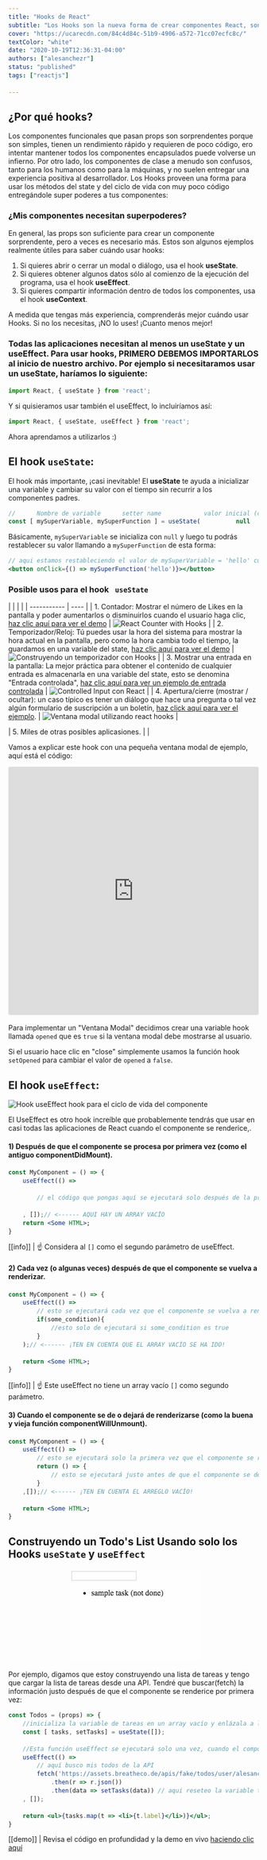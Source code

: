 ```yaml
---
title: "Hooks de React"
subtitle: "Los Hooks son la nueva forma de crear componentes React, son imposibles de evitar. En esta lección no enfocaremos en los 2 más importantes: useState y useEffect"
cover: "https://ucarecdn.com/84c4d84c-51b9-4906-a572-71cc07ecfc8c/"
textColor: "white"
date: "2020-10-19T12:36:31-04:00"
authors: ["alesanchezr"]
status: "published"
tags: ["reactjs"]

---
```


## ¿Por qué hooks?

Los componentes funcionales que pasan props son sorprendentes porque son simples, tienen un rendimiento rápido y requieren de poco código, ero intentar mantener todos los componentes encapsulados puede volverse un infierno. Por otro lado, los componentes de clase a menudo son confusos, tanto para los humanos como para la máquinas, y no suelen entregar una experiencia positiva al desarrollador. Los Hooks proveen una forma para usar los métodos del state y del ciclo de vida con muy poco código entregándole super poderes a tus componentes:

### ¿Mis componentes necesitan superpoderes?

En general, las props son suficiente para crear un componente sorprendente, pero a veces es necesario más. Estos son algunos ejemplos realmente útiles para saber cuándo usar hooks:

1. Si quieres abrir o cerrar un modal o diálogo, usa el hook **useState**.
2. Si quieres obtener algunos datos sólo al comienzo de la ejecución del programa, usa el hook **useEffect**.
3. Si quieres compartir información dentro de todos los componentes, usa el hook **useContext**.

A medida que tengas más experiencia, comprenderás mejor cuándo usar Hooks. Si no los necesitas, ¡NO lo uses! ¡Cuanto menos mejor!

### Todas las aplicaciones necesitan al menos un <strong>useState</strong> y un <strong>useEffect</strong>. Para usar hooks, PRIMERO DEBEMOS IMPORTARLOS al inicio de nuestro archivo. Por ejemplo si necesitaramos usar un useState, haríamos lo siguiente:

```jsx
import React, { useState } from 'react';
```

Y si quisieramos usar también el useEffect, lo incluiríamos así:

```jsx
import React, { useState, useEffect } from 'react';
```

Ahora aprendamos a utilizarlos :)

## El hook `useState`:

El hook más importante, ¡casi inevitable! El <strong>useState</strong> te ayuda a inicializar una variable y cambiar su valor con el tiempo sin recurrir a los componentes padres.

```jsx
//      Nombre de variable      setter name            valor inicial (cualquier valor)
const [ mySuperVariable, mySuperFunction ] = useState(          null        );
```

Básicamente, `mySuperVariable` se inicializa con `null` y luego tu podrás restablecer su valor llamando a `mySuperFunction` de esta forma:

```jsx
// aqui estamos restableciendo el valor de mySuperVariable = 'hello' cuando el usuario hace clic en un botón
<button onClick={() => mySuperFunction('hello')}></button>
```

### Posible usos para </strong>el hook ` useState` </strong>

|  |  |  |
| ----------- | ---- |
| 1. Contador: Mostrar el número de Likes en la pantalla y poder aumentarlos o disminuirlos cuando el usuario haga clic, [haz clic aquí para ver el demo](https://codesandbox.io/s/wild-pond-soxu8?fontsize=14) | ![React Counter with Hooks](https://ucarecdn.com/af747595-cf02-42ca-a6bf-00c0c512ef40/reactcounterhooks.gif) |
| 2. Temporizador/Reloj: Tú puedes usar la hora del sistema para mostrar la hora actual en la pantalla, pero como la hora cambia todo el tiempo, la guardamos en una variable del state, [haz clic aquí para ver el demo](https://codesandbox.io/s/hungry-paper-kkh7g?fontsize=14) | ![Construyendo un temporizador con Hooks](https://ucarecdn.com/763d40a2-d4ea-4cf5-a2cd-dc777f71efcb/timerreacthooks.gif) |
| 3. Mostrar una entrada en la pantalla: La mejor práctica para obtener el contenido de cualquier entrada es almacenarla en una variable del state, esto se denomina "Entrada controlada", [haz clic aquí para ver un ejemplo de entrada controlada](https://codesandbox.io/s/brave-albattani-irhy7?fontsize=14) | ![Controlled Input con React](https://ucarecdn.com/d1347307-d440-464f-a793-7a457e9903ad/controlledinputreact.gif) |
| 4. Apertura/cierre (mostrar / ocultar): un caso típico es tener un diálogo que hace una pregunta o tal vez algún formulario de suscripción a un boletín, [haz click aquí para ver el ejemplo](https://codesandbox.io/s/modal-window-component-with-hooks-vb6de?fontsize=14). | ![Ventana modal utilizando react hooks](https://ucarecdn.com/03d2c2c4-f510-4088-9bb0-1665dbfe8a68/modalwindowhooks.gif) |

| 5. Miles de otras posibles aplicasiones. | |

Vamos a explicar este hook con una pequeña ventana modal de ejemplo, aquí está el código:

<iframe src="https://codesandbox.io/embed/goofy-sutherland-vb6de?fontsize=14" title="Modal with hooks" allow="geolocation; microphone; camera; midi; vr; accelerometer; gyroscope; payment; ambient-light-sensor; encrypted-media; usb" style="width:100%; height:500px; border:0; border-radius: 4px; overflow:hidden;" sandbox="allow-modals allow-forms allow-popups allow-scripts allow-same-origin"></iframe>

Para implementar un "Ventana Modal" decidimos crear una variable hook llamada `opened` que es `true` si la ventana modal debe mostrarse al usuario.

Si el usuario hace clic en "close" simplemente usamos la función hook `setOpened` para cambiar el valor de `opened` a `false`.

## El hook `useEffect`:

![Hook useEffect hook para el ciclo de vida del componente](https://ucarecdn.com/945ae0a2-2495-4955-9e9a-46fdd3efc682/componentlifecyclehooks.png)

El UseEffect es otro hook increíble que probablemente tendrás que usar en casi todas las aplicaciones de React cuando el componente se renderice,.

#### 1) Después de que el componente se procesa por primera vez (como el antiguo componentDidMount).
```jsx
const MyComponent = () => {
    useEffect(() =>

        // el código que pongas aquí se ejecutará solo después de la primera vez que el componente se renderice

    , []);// <------ AQUI HAY UN ARRAY VACÏO
    return <Some HTML>;
}
```
[[info]]
| :point_up: Considera al `[]` como el segundo parámetro de useEffect.

#### 2) Cada vez (o algunas veces) después de que el componente se vuelva a renderizar.
```jsx
const MyComponent = () => {
    useEffect(() =>
        // esto se ejecutará cada vez que el componente se vuelva a renderizar
        if(some_condition){
            //esto solo de ejecutará si some_condition es true
        }
    );// <------ ¡TEN EN CUENTA QUE EL ARRAY VACÍO SE HA IDO!

    return <Some HTML>;
}
```
[[info]]
| :point_up: Este useEffect no tiene un array vacío `[]` como segundo parámetro.

#### 3) Cuando el componente se de o dejará de renderizarse (como la buena y vieja función componentWillUnmount).
```jsx
const MyComponent = () => {
    useEffect(() =>
        // esto se ejecutará solo la primera vez que el componente se renderice.
        return () => {
            // esto se ejecutará justo antes de que el componente se desmonte
        }
    ,[]);// <------ ¡TEN EN CUENTA EL ARREGLO VACÍO!

    return <Some HTML>;
}
```

## Construyendo un Todo's List Usando solo los Hooks `useState` y `useEffect`

<p align="center">
    <img src="../../assets/images/41f4a2be-380f-47af-acab-d479acf80921todolisthooks.gif">
</p>

Por ejemplo, digamos que estoy construyendo una lista de tareas y tengo que cargar la lista de tareas desde una API. Tendré que buscar(fetch) la información justo después de que el componente se renderice por primera vez:

```jsx
const Todos = (props) => {
    //inicializa la variable de tareas en un array vacío y enlázala a la función setTasks
    const [ tasks, setTasks] = useState([]);

    //Esta función useEffect se ejecutará solo una vez, cuando el componente finalmente se cargue por primera vez.
    useEffect(() =>
        // aquí busco mis todos de la API
        fetch('https://assets.breatheco.de/apis/fake/todos/user/alesanchezr')
            .then(r => r.json())
            .then(data => setTasks(data)) // aqui reseteo la variable tasks con los datos entrantes.
    , []);

    return <ul>{tasks.map(t => <li>{t.label}</li>)}</ul>;
}
```
[[demo]]
| Revisa el código en profundidad y la demo en vivo [haciendo clic aquí](https://codesandbox.io/s/xenodochial-varahamihira-egh86?fontsize=14)
